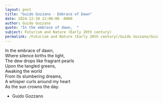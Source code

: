 ```yaml
---
layout: post
title: "Guido Gozzano - Embrace of Dawn"
date: 2024-12-30 12:00:00 -0000
author: Guido Gozzano
quote: "In the embrace of dawn,  "
subject: Futurism and Nature (Early 20th century)
permalink: /Futurism and Nature (Early 20th century)/Guido Gozzano/Guido Gozzano - Embrace of Dawn
---
```


In the embrace of dawn,  
Where silence births the light,  
The dew drops like fragrant pearls  
Upon the tangled greens,  
Awaking the world  
From its slumbering dreams,  
A whisper curls around my heart  
As the sun crowns the day.

- Guido Gozzano
